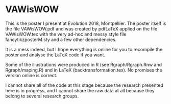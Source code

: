 # VAWisWOW
This is the poster I present at Evolution 2018, Montpellier.
The poster itself is the file VAWisWOW.pdf and was created by pdfLaTeX applied on the file VAWisWOW.tex with the very ad-hoc and messy style file fancytikzposterM.sty and a few other dependencies. 

It is a mess indeed, but I hope everything is online for you to recompile the poster and analyse the LaTeX code if you want.

Some of the illustrations were produced in R (see Rgraph/Rgraph.Rnw and Rgraph/maping.R) and in LaTeX (backtransformation.tex). No promises the version online is correct. 

I cannot share all of the code at this stage because the research presented here is in progress, and I cannot share the raw data at all because they belong to several research groups.
